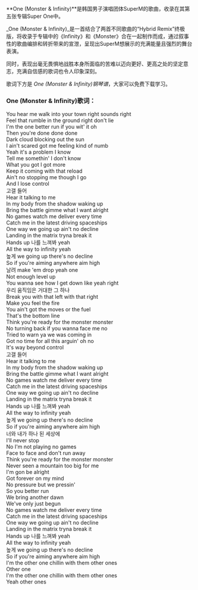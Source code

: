 

**One (Monster & Infinity)**是韩国男子演唱团体SuperM的歌曲，收录在其第五张专辑Super One中。

_One (Monster & Infinity)_是一首结合了两首不同歌曲的“Hybrid
Remix”终极版，将收录于专辑中的《Infinity》和《Monster》合在一起制作而成，通过叙事性的歌曲编排和转折带来的宣泄，呈现出SuperM想展示的充满能量且强烈的舞台表演。

同时，表现出毫无畏惧地战胜本身所面临的苦难以迈向更好、更高之处的坚定意志，充满自信感的歌词也令人印象深刻。

歌词下方是 _One (Monster & Infinity)钢琴谱_，大家可以免费下载学习。

### One (Monster & Infinity)歌词：

You hear me walk into your town right sounds right  
Feel that rumble in the ground right don't lie  
I'm the one better run if you wit' it oh  
Then you're done done done  
Dark cloud blocking out the sun  
I ain't scared got me feeling kind of numb  
Yeah it's a problem I know  
Tell me somethin' I don't know  
What you got I got more  
Keep it coming with that reload  
Ain't no stopping me though I go  
And I lose control  
고갤 들어  
Hear it talking to me  
In my body from the shadow waking up  
Bring the battle gimme what I want alright  
No games watch me deliver every time  
Catch me in the latest driving spaceships  
One way we going up ain't no decline  
Landing in the matrix tryna break it  
Hands up 나를 느껴봐 yeah  
All the way to infinity yeah  
높게 we going up there's no decline  
So if you're aiming anywhere aim high  
날려 make 'em drop yeah one  
Not enough level up  
You wanna see how I get down like yeah right  
우리 움직임은 거대한 그 하나  
Break you with that left with that right  
Make you feel the fire  
You ain't got the moves or the fuel  
That's the bottom line  
Think you're ready for the monster monster  
No turning back if you wanna face me no  
Tried to warn ya we was coming in  
Got no time for all this arguin' oh no  
It's way beyond control  
고갤 들어  
Hear it talking to me  
In my body from the shadow waking up  
Bring the battle gimme what I want alright  
No games watch me deliver every time  
Catch me in the latest driving spaceships  
One way we going up ain't no decline  
Landing in the matrix tryna break it  
Hands up 나를 느껴봐 yeah  
All the way to infinity yeah  
높게 we going up there's no decline  
So if you're aiming anywhere aim high  
너와 내가 하나 된 세상에  
I'll never stop  
No I'm not playing no games  
Face to face and don't run away  
Think you're ready for the monster monster  
Never seen a mountain too big for me  
I'm gon be alright  
Got forever on my mind  
No pressure but we pressin'  
So you better run  
We bring another dawn  
We've only just begun  
No games watch me deliver every time  
Catch me in the latest driving spaceships  
One way we going up ain't no decline  
Landing in the matrix tryna break it  
Hands up 나를 느껴봐 yeah  
All the way to infinity yeah  
높게 we going up there's no decline  
So if you're aiming anywhere aim high  
I'm the other one chillin with them other ones  
Other one  
I'm the other one chillin with them other ones  
Yeah other ones

